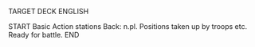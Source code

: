 TARGET DECK
ENGLISH

START
Basic
Action stations
Back: n.pl. Positions taken up by troops etc. Ready for battle.
END
